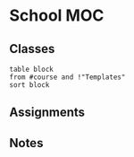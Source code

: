 # School MOC

## Classes

```dataview
table block
from #course and !"Templates"
sort block
```

## Assignments



## Notes

